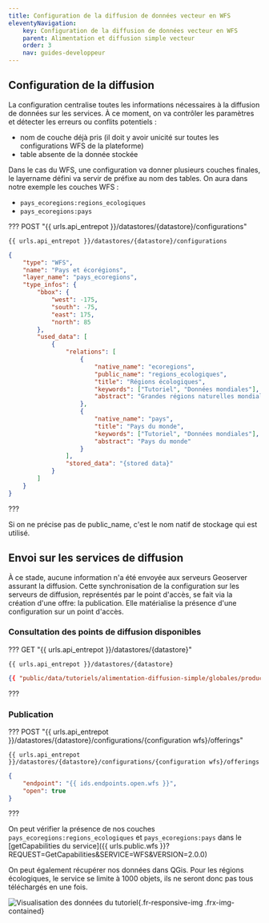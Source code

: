 ```yaml
---
title: Configuration de la diffusion de données vecteur en WFS
eleventyNavigation:
    key: Configuration de la diffusion de données vecteur en WFS
    parent: Alimentation et diffusion simple vecteur
    order: 3
    nav: guides-developpeur
---
```


## Configuration de la diffusion

La configuration centralise toutes les informations nécessaires à la diffusion de données sur les services. À ce moment, on va contrôler les paramètres et détecter les erreurs ou conflits potentiels :

- nom de couche déjà pris (il doit y avoir unicité sur toutes les configurations WFS de la plateforme)
- table absente de la donnée stockée

Dans le cas du WFS, une configuration va donner plusieurs couches finales, le layername défini va servir de préfixe au nom des tables. On aura dans notre exemple les couches WFS :

- `pays_ecoregions:regions_ecologiques`
- `pays_ecoregions:pays`

??? POST "{{ urls.api_entrepot }}/datastores/{datastore}/configurations"

```title="Contenu"
{{ urls.api_entrepot }}/datastores/{datastore}/configurations
```

```json
{
    "type": "WFS",
    "name": "Pays et écorégions",
    "layer_name": "pays_ecoregions",
    "type_infos": {
        "bbox": {
            "west": -175,
            "south": -75,
            "east": 175,
            "north": 85
        },
        "used_data": [
            {
                "relations": [
                    {
                        "native_name": "ecoregions",
                        "public_name": "regions_ecologiques",
                        "title": "Régions écologiques",
                        "keywords": ["Tutoriel", "Données mondiales"],
                        "abstract": "Grandes régions naturelles mondiales"
                    },
                    {
                        "native_name": "pays",
                        "title": "Pays du monde",
                        "keywords": ["Tutoriel", "Données mondiales"],
                        "abstract": "Pays du monde"
                    }
                ],
                "stored_data": "{stored data}"
            }
        ]
    }
}
```

???
<br>

Si on ne précise pas de public_name, c'est le nom natif de stockage qui est utilisé.

## Envoi sur les services de diffusion

À ce stade, aucune information n'a été envoyée aux serveurs Geoserver assurant la diffusion. Cette synchronisation de la configuration sur les serveurs de diffusion, représentés par le point d'accès, se fait via la création d'une offre: la publication. Elle matérialise la présence d'une configuration sur un point d'accès.

### Consultation des points de diffusion disponibles

??? GET "{{ urls.api_entrepot }}/datastores/{datastore}"

```title="Contenu"
{{ urls.api_entrepot }}/datastores/{datastore}
```

```json
{{ "public/data/tutoriels/alimentation-diffusion-simple/globales/production/endpoints.json" | readJSON | safe }}
```

???
<br>

### Publication

??? POST "{{ urls.api_entrepot }}/datastores/{datastore}/configurations/{configuration wfs}/offerings"

```title="Contenu"
{{ urls.api_entrepot }}/datastores/{datastore}/configurations/{configuration wfs}/offerings
```

```json
{
    "endpoint": "{{ ids.endpoints.open.wfs }}",
    "open": true
}
```

???
<br>

On peut vérifier la présence de nos couches `pays_ecoregions:regions_ecologiques` et `pays_ecoregions:pays` dans le [getCapabilities du service]({{ urls.public.wfs }}?REQUEST=GetCapabilities&SERVICE=WFS&VERSION=2.0.0)

On peut également récupérer nos données dans QGis. Pour les régions écologiques, le service se limite à 1000 objets, ils ne seront donc pas tous téléchargés en une fois.

![Visualisation des données du tutoriel](/img/guides-developpeur/vecteur/alimentation-diffusion/donnees_wfs.png){.fr-responsive-img .frx-img-contained}
